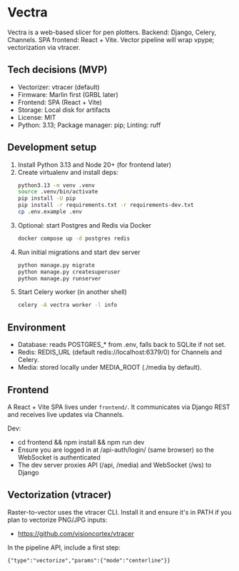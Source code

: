 # Vectra

Vectra is a web-based slicer for pen plotters. Backend: Django, Celery, Channels. SPA frontend: React + Vite. Vector pipeline will wrap vpype; vectorization via vtracer.

## Tech decisions (MVP)
- Vectorizer: vtracer (default)
- Firmware: Marlin first (GRBL later)
- Frontend: SPA (React + Vite)
- Storage: Local disk for artifacts
- License: MIT
- Python: 3.13; Package manager: pip; Linting: ruff

## Development setup
1. Install Python 3.13 and Node 20+ (for frontend later)
2. Create virtualenv and install deps:
   ```bash
   python3.13 -m venv .venv
   source .venv/bin/activate
   pip install -U pip
   pip install -r requirements.txt -r requirements-dev.txt
   cp .env.example .env
   ```
3. Optional: start Postgres and Redis via Docker
   ```bash
   docker compose up -d postgres redis
   ```
4. Run initial migrations and start dev server
   ```bash
   python manage.py migrate
   python manage.py createsuperuser
   python manage.py runserver
   ```
5. Start Celery worker (in another shell)
   ```bash
   celery -A vectra worker -l info
   ```

## Environment
- Database: reads POSTGRES_* from .env, falls back to SQLite if not set.
- Redis: REDIS_URL (default redis://localhost:6379/0) for Channels and Celery.
- Media: stored locally under MEDIA_ROOT (./media by default).

## Frontend
A React + Vite SPA lives under `frontend/`. It communicates via Django REST and receives live updates via Channels.

Dev:
- cd frontend && npm install && npm run dev
- Ensure you are logged in at /api-auth/login/ (same browser) so the WebSocket is authenticated
- The dev server proxies API (/api, /media) and WebSocket (/ws) to Django

## Vectorization (vtracer)
Raster-to-vector uses the vtracer CLI. Install it and ensure it's in PATH if you plan to vectorize PNG/JPG inputs:
- https://github.com/visioncortex/vtracer

In the pipeline API, include a first step:
```
{"type":"vectorize","params":{"mode":"centerline"}}
```
